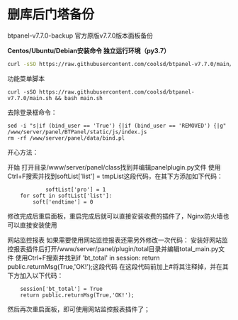 # 删库后门塔备份
btpanel-v7.7.0-backup  官方原版v7.7.0版本面板备份

**Centos/Ubuntu/Debian安装命令 独立运行环境（py3.7）**

```Bash
curl -sSO https://raw.githubusercontent.com/coolsd/btpanel-v7.7.0/main/install/install_panel.sh && bash install_panel.sh
```
功能菜单脚本
```
curl -sSO https://raw.githubusercontent.com/coolsd/btpanel-v7.7.0/main.sh && bash main.sh
```

去除登录框命令：
```
sed -i "s|if (bind_user == 'True') {|if (bind_user == 'REMOVED') {|g" /www/server/panel/BTPanel/static/js/index.js
rm -rf /www/server/panel/data/bind.pl
```

开心方法：

开始
打开目录/www/server/panel/class找到并编辑panelplugin.py文件
使用Ctrl+F搜索并找到softList['list'] = tmpList这段代码，在其下方添加如下代码：

                softList['pro'] = 1
        for soft in softList['list']:
            soft['endtime'] = 0
            

修改完成后重启面板，重启完成后就可以直接安装收费的插件了，Nginx防火墙也可以直接安装使用



网站监控报表
如果需要使用网站监控报表还需另外修改一次代码：
安装好网站监控报表插件后打开/www/server/panel/plugin/total目录并编辑total_main.py文件
使用Ctrl+F搜索并找到if 'bt_total' in session: return public.returnMsg(True,'OK!');这段代码
在这段代码前加上#将其注释掉，并在其下方加入以下代码：

        session['bt_total'] = True
        return public.returnMsg(True,'OK!');
        
然后再次重启面板，即可使用网站监控报表插件了；
